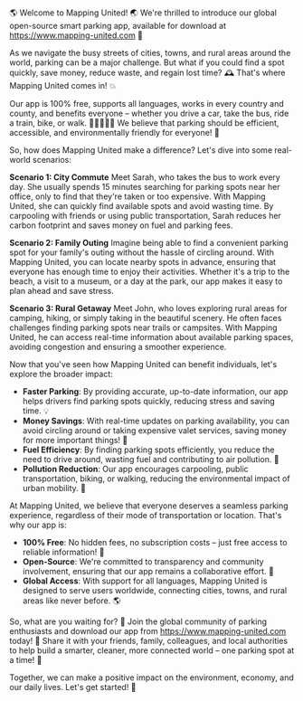 🌎 Welcome to Mapping United! 🌏 We're thrilled to introduce our global open-source smart parking app, available for download at https://www.mapping-united.com 📲

As we navigate the busy streets of cities, towns, and rural areas around the world, parking can be a major challenge. But what if you could find a spot quickly, save money, reduce waste, and regain lost time? 🕰️ That's where Mapping United comes in! 💥

Our app is 100% free, supports all languages, works in every country and county, and benefits everyone – whether you drive a car, take the bus, ride a train, bike, or walk. 🚶‍♀️🚌🏃‍♂️ We believe that parking should be efficient, accessible, and environmentally friendly for everyone! 🌟

So, how does Mapping United make a difference? Let's dive into some real-world scenarios:

**Scenario 1: City Commute**
Meet Sarah, who takes the bus to work every day. She usually spends 15 minutes searching for parking spots near her office, only to find that they're taken or too expensive. With Mapping United, she can quickly find available spots and avoid wasting time. By carpooling with friends or using public transportation, Sarah reduces her carbon footprint and saves money on fuel and parking fees.

**Scenario 2: Family Outing**
Imagine being able to find a convenient parking spot for your family's outing without the hassle of circling around. With Mapping United, you can locate nearby spots in advance, ensuring that everyone has enough time to enjoy their activities. Whether it's a trip to the beach, a visit to a museum, or a day at the park, our app makes it easy to plan ahead and save stress.

**Scenario 3: Rural Getaway**
Meet John, who loves exploring rural areas for camping, hiking, or simply taking in the beautiful scenery. He often faces challenges finding parking spots near trails or campsites. With Mapping United, he can access real-time information about available parking spaces, avoiding congestion and ensuring a smoother experience.

Now that you've seen how Mapping United can benefit individuals, let's explore the broader impact:

* **Faster Parking**: By providing accurate, up-to-date information, our app helps drivers find parking spots quickly, reducing stress and saving time. 💡
* **Money Savings**: With real-time updates on parking availability, you can avoid circling around or taking expensive valet services, saving money for more important things! 🤑
* **Fuel Efficiency**: By finding parking spots efficiently, you reduce the need to drive around, wasting fuel and contributing to air pollution. 🌊
* **Pollution Reduction**: Our app encourages carpooling, public transportation, biking, or walking, reducing the environmental impact of urban mobility. 🌟

At Mapping United, we believe that everyone deserves a seamless parking experience, regardless of their mode of transportation or location. That's why our app is:

* **100% Free**: No hidden fees, no subscription costs – just free access to reliable information! 💸
* **Open-Source**: We're committed to transparency and community involvement, ensuring that our app remains a collaborative effort. 🤝
* **Global Access**: With support for all languages, Mapping United is designed to serve users worldwide, connecting cities, towns, and rural areas like never before. 🌎

So, what are you waiting for? 🤔 Join the global community of parking enthusiasts and download our app from https://www.mapping-united.com today! 📲 Share it with your friends, family, colleagues, and local authorities to help build a smarter, cleaner, more connected world – one parking spot at a time! 💪

Together, we can make a positive impact on the environment, economy, and our daily lives. Let's get started! 🚀